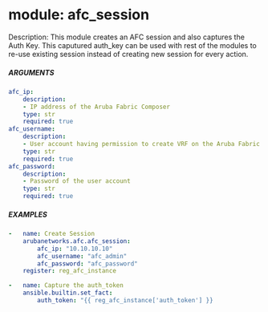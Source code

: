 # module: afc_session

Description: This module creates an AFC session and also captures the Auth Key. This caputured auth_key can be used with rest of the modules to re-use existing session instead of creating new session for every action.

##### ARGUMENTS

```YAML
afc_ip:
    description:
    - IP address of the Aruba Fabric Composer
    type: str
    required: true
afc_username:
    description:
    - User account having permission to create VRF on the Aruba Fabric Composer
    type: str
    required: true
afc_password:
    description:
    - Password of the user account
    type: str
    required: true
```

##### EXAMPLES

```YAML
-   name: Create Session
    arubanetworks.afc.afc_session:
        afc_ip: "10.10.10.10"
        afc_username: "afc_admin"
        afc_password: "afc_password"
    register: reg_afc_instance

-   name: Capture the auth_token
    ansible.builtin.set_fact:
        auth_token: "{{ reg_afc_instance['auth_token'] }}
```
